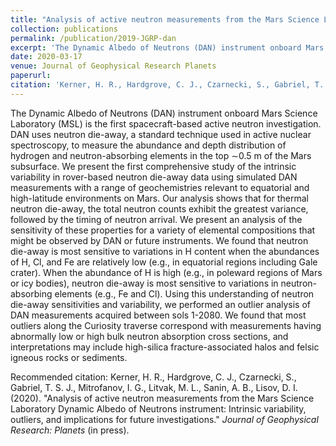 ```yaml
---
title: "Analysis of active neutron measurements from the Mars Science Laboratory Dynamic Albedo of Neutrons instrument: Intrinsic variability, outliers, and implications for future investigations"
collection: publications
permalink: /publication/2019-JGRP-dan
excerpt: 'The Dynamic Albedo of Neutrons (DAN) instrument onboard Mars Science Laboratory (MSL) is the first spacecraft-based active neutron investigation. DAN uses neutron die-away, a standard technique used in active nuclear spectroscopy, to measure the abundance and depth distribution of hydrogen and neutron-absorbing elements in the top $\sim$0.5 m of the Mars subsurface. We present the first comprehensive study of the intrinsic variability in rover-based neutron die-away data using simulated DAN measurements with a range of geochemistries relevant to equatorial and high-latitude environments on Mars. Our analysis shows that for thermal neutron die-away, the total neutron counts exhibit the greatest variance, followed by the timing of neutron arrival. We present an analysis of the sensitivity of these properties for a variety of elemental compositions that might be observed by DAN or future instruments. We found that neutron die-away is most sensitive to variations in H content when the abundances of H, Cl, and Fe are relatively low (e.g., in equatorial regions including Gale crater). When the abundance of H is high (e.g., in poleward regions of Mars or icy bodies), neutron die-away is most sensitive to variations in neutron-absorbing elements (e.g., Fe and Cl). Using this understanding of neutron die-away sensitivities and variability, we performed an outlier analysis of DAN measurements acquired between sols 1-2080. We found that most outliers along the Curiosity traverse correspond with measurements having abnormally low or high bulk neutron absorption cross sections, and interpretations may include high-silica fracture-associated halos and felsic igneous rocks or sediments.'
date: 2020-03-17
venue: Journal of Geophysical Research Planets
paperurl: 
citation: 'Kerner, H. R., Hardgrove, C. J., Czarnecki, S., Gabriel, T. S. J., Mitrofanov, I. G., Litvak, M. L., Sanin, A. B., Lisov, D. I. (2020). &quot;Analysis of active neutron measurements from the Mars Science Laboratory Dynamic Albedo of Neutrons instrument: Intrinsic variability, outliers, and implications for future investigations.&quot; <i>Journal of Geophysical Research: Planets</i> (in press).'
---
```

The Dynamic Albedo of Neutrons (DAN) instrument onboard Mars Science Laboratory (MSL) is the first spacecraft-based active neutron investigation. DAN uses neutron die-away, a standard technique used in active nuclear spectroscopy, to measure the abundance and depth distribution of hydrogen and neutron-absorbing elements in the top $\sim$0.5 m of the Mars subsurface. We present the first comprehensive study of the intrinsic variability in rover-based neutron die-away data using simulated DAN measurements with a range of geochemistries relevant to equatorial and high-latitude environments on Mars. Our analysis shows that for thermal neutron die-away, the total neutron counts exhibit the greatest variance, followed by the timing of neutron arrival. We present an analysis of the sensitivity of these properties for a variety of elemental compositions that might be observed by DAN or future instruments. We found that neutron die-away is most sensitive to variations in H content when the abundances of H, Cl, and Fe are relatively low (e.g., in equatorial regions including Gale crater). When the abundance of H is high (e.g., in poleward regions of Mars or icy bodies), neutron die-away is most sensitive to variations in neutron-absorbing elements (e.g., Fe and Cl). Using this understanding of neutron die-away sensitivities and variability, we performed an outlier analysis of DAN measurements acquired between sols 1-2080. We found that most outliers along the Curiosity traverse correspond with measurements having abnormally low or high bulk neutron absorption cross sections, and interpretations may include high-silica fracture-associated halos and felsic igneous rocks or sediments.

<!-- [Download paper here](http://hannah-rae.github.io/files/Kerner_et_al_2019.pdf) -->

Recommended citation: Kerner, H. R., Hardgrove, C. J., Czarnecki, S., Gabriel, T. S. J., Mitrofanov, I. G., Litvak, M. L., Sanin, A. B., Lisov, D. I. (2020). &quot;Analysis of active neutron measurements from the Mars Science Laboratory Dynamic Albedo of Neutrons instrument: Intrinsic variability, outliers, and implications for future investigations.&quot; <i>Journal of Geophysical Research: Planets</i> (in press).